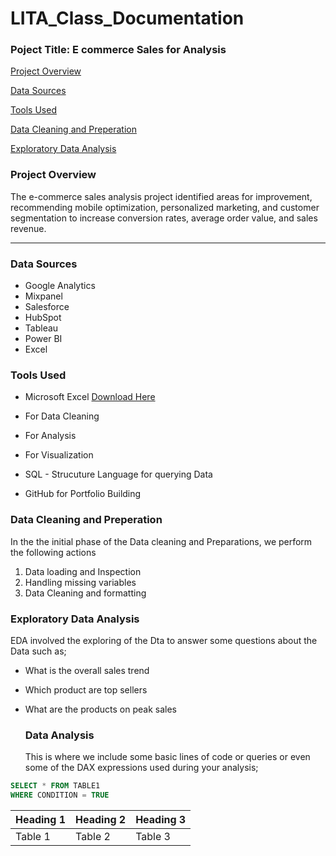 # LITA_Class_Documentation
### Poject Title: E commerce Sales for Analysis
[Project Overview](#project-overview)

[Data Sources](#data-sources) 

[Tools Used](#tools-used)

[Data Cleaning and Preperation](#datacleaningandpreperation)

[Exploratory Data Analysis](#exploratorydataanalysis)



### Project Overview
The e-commerce sales analysis project identified areas for improvement, recommending mobile optimization, personalized marketing, and customer segmentation to increase conversion rates, average order value, and sales revenue.

---
### Data Sources
- Google Analytics
- Mixpanel
- Salesforce
- HubSpot
- Tableau
- Power BI
- Excel

### Tools Used
- Microsoft Excel [Download Here](https://www.microsoft.com)
- For Data Cleaning
- For Analysis
- For Visualization
 
- SQL - Strucuture Language for querying Data
- GitHub for Portfolio Building

### Data Cleaning and Preperation
In the the initial phase of the Data cleaning and Preparations, we perform the following actions
1. Data loading and Inspection
2. Handling missing variables
3. Data Cleaning and formatting

### Exploratory Data Analysis
EDA involved the exploring of the Dta to answer some questions about the Data such as;
- What is the overall sales trend
- Which product are top sellers
- What are the products on peak sales

  ### Data Analysis
  This is where we include some basic lines of code or queries or even some of the DAX expressions used during your analysis;

```SQL
SELECT * FROM TABLE1
WHERE CONDITION = TRUE
```


|Heading 1|Heading 2|Heading 3|
|---------|---------|---------|
|Table 1|Table 2|Table 3|

